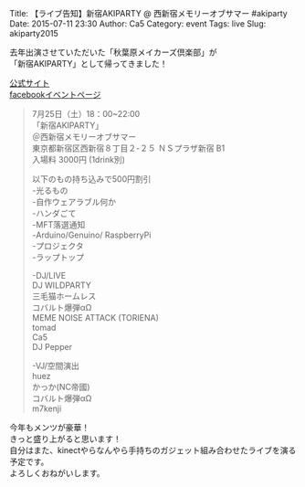 Title: 【ライブ告知】新宿AKIPARTY @ 西新宿メモリーオブサマー #akiparty
Date: 2015-07-11 23:30
Author: Ca5
Category: event
Tags: live
Slug: akiparty2015

去年出演させていただいた「秋葉原メイカーズ倶楽部」が  
「新宿AKIPARTY」として帰ってきました！  
   
[公式サイト](http://akiba-maker-club.cs8.biz/)  
[facebookイベントページ](https://www.facebook.com/events/928711910484372/)  
  
>7月25日（土）18：00~22:00  
>「新宿AKIPARTY」  
>＠西新宿メモリーオブサマー  
>東京都新宿区西新宿８丁目２-２５ ＮＳプラザ新宿 B1  
>入場料 3000円 (1drink別)  
>  
>以下のもの持ち込みで500円割引  
>-光るもの  
>-自作ウェアラブル何か  
>-ハンダごて  
>-MFT落選通知  
>-Arduino/Genuino/ RaspberryPi  
>-プロジェクタ  
>-ラップトップ  
>  
>  
>-DJ/LIVE  
>DJ WILDPARTY  
>三毛猫ホームレス  
>コバルト爆弾αΩ  
>MEME NOISE ATTACK (TORIENA)  
>tomad  
>Ca5  
>DJ Pepper  
>  
>-VJ/空間演出  
>huez  
>かっか(NC帝國)  
>コバルト爆弾αΩ  
>m7kenji  

今年もメンツが豪華！  
きっと盛り上がると思います！  
自分はまた、kinectやらなんやら手持ちのガジェット組み合わせたライブを演る予定です。  
よろしくおねがいします。
